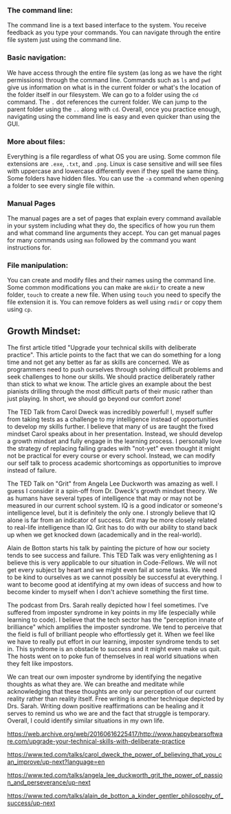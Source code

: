### The command line:

The command line is a text based interface to the system.  You receive feedback as you type your commands.  You can navigate through the entire file system just using the command line. 

### Basic navigation:

We have access through the entire file system (as long as we have the right permissions) through the command line.  Commands such as `ls` and `pwd` give us information on what is in the current folder or what's the location of the folder itself in our filesystem.  We can go to a folder using the `cd` command.  The `.` dot references the current folder.  We can jump to the parent folder using the `..` along with `cd`.  Overall, once you practice enough, navigating using the command line is easy and even quicker than using the GUI.

### More about files:

Everything is a file regardless of what OS you are using.  Some common file extensions are `.exe`, `.txt`, and `.png`.  Linux is case sensitive and will see files with uppercase and lowercase differently even if they spell the same thing.  Some folders have hidden files.  You can use the `-a` command when opening a folder to see every single file within.

### Manual Pages

The manual pages are a set of pages that explain every command available in your system including what they do, the specifics of how you run them and what command line arguments they accept.  You can get manual pages for many commands using `man` followed by the command you want instructions for.

### File manipulation:

You can create and modify files and their names using the command line.  Some common modifications you can make are `mkdir` to create a new folder, `touch` to create a new file.  When using `touch` you need to specify the file extension it is.  You can remove folders as well using `rmdir` or copy them using `cp`.

## Growth Mindset:

The first article titled "Upgrade your technical skills with deliberate practice".  This article points to the fact that we can do something for a long time and not get any better as far as skills are concerned.  We as programmers need to push ourselves through solving difficult problems and seek challenges to hone our skills.  We should practice deliberately rather than stick to what we know.  The article gives an example about the best pianists drilling through the most difficult parts of their music rather than just playing.  In short, we should go beyond our comfort zone!


The TED Talk from Carol Dweck was incredibly powerful!  I, myself suffer from taking tests as a challenge to my intelligence instead of opportunities to develop my skills further.  I believe that many of us are taught the fixed mindset Carol speaks about in her presentation.  Instead, we should develop a growth mindset and fully engage in the learning process.  I personally love the strategy of replacing failing grades with "not-yet" even thought it might not be practical for every course or every school.  Instead, we can modify our self talk to process academic shortcomings as opportunities to improve instead of failure.

The TED Talk on "Grit" from Angela Lee Duckworth was amazing as well.  I guess I consider it a spin-off from Dr. Dweck's growth mindset theory.  We as humans have several types of intelligence that may or may not be measured in our current school system.  IQ is a good indicator or someone's intelligence level, but it is definitely the only one.  I strongly believe that IQ alone is far from an indicator of success.  Grit may be more closely related to real-life intelligence than IQ.  Grit has to do with our ability to stand back up when we get knocked down (academically and in the real-world).  

Alain de Botton starts his talk by painting the picture of how our society tends to see success and failure.  This TED Talk was very enlightening as I believe this is very applicable to our situation in Code-Fellows.  We will not get every subject by heart and we might even fail at some tasks.  We need to be kind to ourselves as we cannot possibly be successful at everything.  I want to become good at identifying at my own ideas of success and how to become kinder to myself when I don't achieve something the first time.  

The podcast from Drs. Sarah really depicted how I feel sometimes.  I've suffered from imposter syndrome in key points in my life (especially while learning to code).  I believe that the tech sector has the "perception innate of brilliance" which amplifies the imposter syndrome.  We tend to perceive that the field is full of brilliant people who effortlessly get it.  When we feel like we have to really put effort in our learning, imposter syndrome tends to set in.  This syndrome is an obstacle to success and it might even make us quit.  The hosts went on to poke fun of themselves in real world situations when they felt like impostors.  

We can treat our own imposter syndrome by identifying the negative thoughts as what they are.  We can breathe and meditate while acknowledging that these thoughts are only our perception of our current reality rather than reality itself. Free writing is another technique depicted by Drs. Sarah.  Writing down positive reaffirmations can be healing and it serves to remind us who we are and the fact that struggle is temporary.  Overall, I could identify similar situations in my own life.  

https://web.archive.org/web/20160616225417/http://www.happybearsoftware.com/upgrade-your-technical-skills-with-deliberate-practice

https://www.ted.com/talks/carol_dweck_the_power_of_believing_that_you_can_improve/up-next?language=en

https://www.ted.com/talks/angela_lee_duckworth_grit_the_power_of_passion_and_perseverance/up-next

https://www.ted.com/talks/alain_de_botton_a_kinder_gentler_philosophy_of_success/up-next